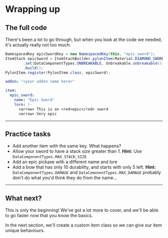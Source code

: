 # Wrapping up

## The full code

There's been a lot to go through, but when you look at the code we needed, it's actually really not too much:

```java title='YourAddonName.java'
NamespacedKey epicSwordKey = new NamespacedKey(this, "epic_sword");
ItemStack epicSword = ItemStackBuilder.pylonItem(Material.DIAMOND_SWORD, epicSwordKey)
        .set(DataComponentTypes.UNBREAKABLE, Unbreakable.unbreakable())
        .build();
PylonItem.register(PylonItem.class, epicSword);
```

```yml title='en.yml'
addon: "<your addon name here>"

item:
  epic_sword:
    name: "Epic Sword"
    lore: |-
      <arrow> This is an <red>epic</red> sword
      <arrow> Very epic
```

---

## Practice tasks

- Add another item with the same key. What happens?
- Allow your sword to have a stack size greater than 1. **Hint:** Use `DataComponentTypes.MAX_STACK_SIZE`
- Add an epic pickaxe with a different name and lore
- Add a bow that has only 10 durability, and starts with only 5 left. **Hint:** `DataComponentTypes.DAMAGE` and `DataComonentTypes.MAX_DAMAGE` probably don't do what you'd think they do from the name...

---

## What next?

This is only the beginning! We've got a lot more to cover, and we'll be able to go faster now that you know the basics.

In the next section, we'll create a custom item class so we can give our item unique behaviours.

